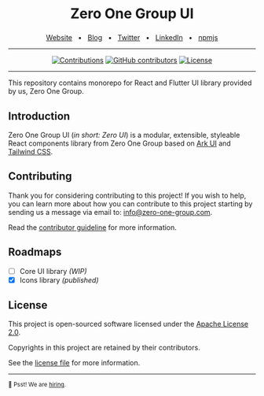 <div align="center">
  <h1>Zero One Group UI</h1>
  <p><h3 align="center"></h3></p>
  <a href="https://zero-one-group.com/">Website</a>
  <span>&nbsp;&nbsp;•&nbsp;&nbsp;</span>
  <a href="https://medium.com/zero-one-group">Blog</a>
  <span>&nbsp;&nbsp;•&nbsp;&nbsp;</span>
  <a href="https://twitter.com/zero_one_group">Twitter</a>
  <span>&nbsp;&nbsp;•&nbsp;&nbsp;</span>
  <a href="https://www.linkedin.com/company/zeroonegroup">LinkedIn</a>
  <span>&nbsp;&nbsp;•&nbsp;&nbsp;</span>
  <a href="https://www.npmjs.com/org/01group-ui">npmjs</a>
</div>

<hr>

<div align="center">

[![Contributions](https://img.shields.io/badge/Contributor-Guideline-blue.svg?style=flat-square)](./CONTRIBUTING.md)
[![GitHub contributors](https://img.shields.io/github/contributors/zero-one-group/zog-ui?style=flat-square)](https://github.com/zero-one-group/zog-ui/graphs/contributors)
[![License](https://img.shields.io/github/license/zero-one-group/zog-ui?style=flat-square)][choosealicense]

</div>

<hr>

This repository contains monorepo for React and Flutter UI library provided by us, Zero One Group.

## Introduction

Zero One Group UI (_in short: Zero UI_) is a modular, extensible, styleable React components library from Zero One Group
based on [Ark UI](https://ark-ui.com/) and [Tailwind CSS](https://tailwindcss.com/).

## Contributing

Thank you for considering contributing to this project! If you wish to help, you can learn more about how you can contribute to this project
starting by sending us a message via email to: [info@zero-one-group.com](mailto:info@zero-one-group.com).

Read the [contributor guideline](./CONTRIBUTING.md) for more information.

## Roadmaps

- [ ] Core UI library _(WIP)_
- [x] Icons library _(published)_

## License

This project is open-sourced software licensed under the [Apache License 2.0][choosealicense].

Copyrights in this project are retained by their contributors.

See the [license file](./LICENSE) for more information.

---

<sub>🤫 Psst! We are [hiring](https://zero-one-group.com/careers).

[choosealicense]: https://choosealicense.com/licenses/apache-2.0/
